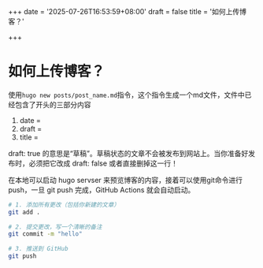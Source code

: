 +++
date = '2025-07-26T16:53:59+08:00'
draft = false
title = '如何上传博客？'

+++

# 如何上传博客？

使用`hugo new posts/post_name.md`指令，这个指令生成一个md文件，文件中已经包含了开头的三部分内容

1. date = 
2. draft = 
3. title = 

draft: true 的意思是“草稿”。草稿状态的文章不会被发布到网站上。当你准备好发布时，必须把它改成 draft: false 或者直接删掉这一行！

在本地可以启动 hugo servser 来预览博客的内容，接着可以使用git命令进行push，一旦 git push 完成，GitHub Actions 就会自动启动。

```bash
# 1. 添加所有更改（包括你新建的文章）
git add .
 
# 2. 提交更改，写一个清晰的备注
git commit -m "hello"
 
# 3. 推送到 GitHub
git push
```

